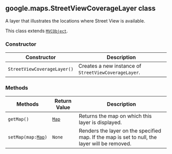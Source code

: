 <h2 id="StreetViewCoverageLayer">
google.maps.StreetViewCoverageLayer
class
</h2><p>A layer that illustrates the locations where Street View is available.</p><p>This class extends
<code><a href="https://github.com/amenadiel/google-maps-documentation/blob/master/docs/google.maps.MVCObject.md">MVCObject</a></code>.
</p><h3 id="devsite_header_217">Constructor</h3><table summary="class StreetViewCoverageLayer - Constructor" width="100%">
<thead>
<tr><th>Constructor</th>
<th>Description</th>
</tr></thead>
<tbody>
<tr>
<td><code>StreetViewCoverageLayer()</code></td>
<td>Creates a new instance of <code>StreetViewCoverageLayer</code>.</td>
</tr>
</tbody>
</table><h3 id="devsite_header_218">Methods</h3><table summary="class StreetViewCoverageLayer - Methods" width="100%">
<thead>
<tr><th>Methods</th>
<th>Return Value</th>
<th>Description</th>
</tr></thead>
<tbody>
<tr>
<td><code>getMap()</code></td>
<td><code><a href="https://github.com/amenadiel/google-maps-documentation/blob/master/docs/google.maps.Map.md">Map</a></code></td>
<td>Returns the map on which this layer is displayed.</td>
</tr>
<tr>
<td><code>setMap(map:<a href="https://github.com/amenadiel/google-maps-documentation/blob/master/docs/google.maps.Map.md">Map</a>)</code></td>
<td><code>None</code></td>
<td>Renders the layer on the specified map. If the map is set to null, the layer will be removed.</td>
</tr>
</tbody>
</table>